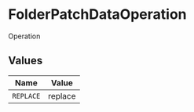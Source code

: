 # FolderPatchDataOperation

Operation


## Values

| Name      | Value     |
| --------- | --------- |
| `REPLACE` | replace   |